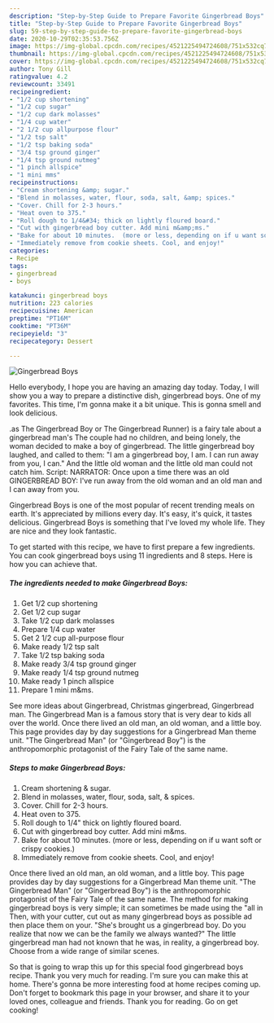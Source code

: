 ```yaml
---
description: "Step-by-Step Guide to Prepare Favorite Gingerbread Boys"
title: "Step-by-Step Guide to Prepare Favorite Gingerbread Boys"
slug: 59-step-by-step-guide-to-prepare-favorite-gingerbread-boys
date: 2020-10-29T02:35:53.756Z
image: https://img-global.cpcdn.com/recipes/4521225494724608/751x532cq70/gingerbread-boys-recipe-main-photo.jpg
thumbnail: https://img-global.cpcdn.com/recipes/4521225494724608/751x532cq70/gingerbread-boys-recipe-main-photo.jpg
cover: https://img-global.cpcdn.com/recipes/4521225494724608/751x532cq70/gingerbread-boys-recipe-main-photo.jpg
author: Tony Gill
ratingvalue: 4.2
reviewcount: 33491
recipeingredient:
- "1/2 cup shortening"
- "1/2 cup sugar"
- "1/2 cup dark molasses"
- "1/4 cup water"
- "2 1/2 cup allpurpose flour"
- "1/2 tsp salt"
- "1/2 tsp baking soda"
- "3/4 tsp ground ginger"
- "1/4 tsp ground nutmeg"
- "1 pinch allspice"
- "1 mini mms"
recipeinstructions:
- "Cream shortening &amp; sugar."
- "Blend in molasses, water, flour, soda, salt, &amp; spices."
- "Cover. Chill for 2-3 hours."
- "Heat oven to 375."
- "Roll dough to 1/4&#34; thick on lightly floured board."
- "Cut with gingerbread boy cutter. Add mini m&amp;ms."
- "Bake for about 10 minutes.  (more or less, depending on if u want soft or crispy cookies.)"
- "Immediately remove from cookie sheets. Cool, and enjoy!"
categories:
- Recipe
tags:
- gingerbread
- boys

katakunci: gingerbread boys 
nutrition: 223 calories
recipecuisine: American
preptime: "PT16M"
cooktime: "PT36M"
recipeyield: "3"
recipecategory: Dessert

---
```



![Gingerbread Boys](https://img-global.cpcdn.com/recipes/4521225494724608/751x532cq70/gingerbread-boys-recipe-main-photo.jpg)

Hello everybody, I hope you are having an amazing day today. Today, I will show you a way to prepare a distinctive dish, gingerbread boys. One of my favorites. This time, I'm gonna make it a bit unique. This is gonna smell and look delicious.

.as The Gingerbread Boy or The Gingerbread Runner) is a fairy tale about a gingerbread man&#39;s The couple had no children, and being lonely, the woman decided to make a boy of gingerbread. The little gingerbread boy laughed, and called to them: &#34;I am a gingerbread boy, I am. I can run away from you, I can.&#34; And the little old woman and the little old man could not catch him. Script: NARRATOR: Once upon a time there was an old GINGERBREAD BOY: I&#39;ve run away from the old woman and an old man and I can away from you.

Gingerbread Boys is one of the most popular of recent trending meals on earth. It's appreciated by millions every day. It's easy, it's quick, it tastes delicious. Gingerbread Boys is something that I've loved my whole life. They are nice and they look fantastic.


To get started with this recipe, we have to first prepare a few ingredients. You can cook gingerbread boys using 11 ingredients and 8 steps. Here is how you can achieve that.

<!--inarticleads1-->

##### The ingredients needed to make Gingerbread Boys:

1. Get 1/2 cup shortening
1. Get 1/2 cup sugar
1. Take 1/2 cup dark molasses
1. Prepare 1/4 cup water
1. Get 2 1/2 cup all-purpose flour
1. Make ready 1/2 tsp salt
1. Take 1/2 tsp baking soda
1. Make ready 3/4 tsp ground ginger
1. Make ready 1/4 tsp ground nutmeg
1. Make ready 1 pinch allspice
1. Prepare 1 mini m&amp;ms.


See more ideas about Gingerbread, Christmas gingerbread, Gingerbread man. The Gingerbread Man is a famous story that is very dear to kids all over the world. Once there lived an old man, an old woman, and a little boy. This page provides day by day suggestions for a Gingerbread Man theme unit. &#34;The Gingerbread Man&#34; (or &#34;Gingerbread Boy&#34;) is the anthropomorphic protagonist of the Fairy Tale of the same name. 

<!--inarticleads2-->

##### Steps to make Gingerbread Boys:

1. Cream shortening &amp; sugar.
1. Blend in molasses, water, flour, soda, salt, &amp; spices.
1. Cover. Chill for 2-3 hours.
1. Heat oven to 375.
1. Roll dough to 1/4&#34; thick on lightly floured board.
1. Cut with gingerbread boy cutter. Add mini m&amp;ms.
1. Bake for about 10 minutes.  (more or less, depending on if u want soft or crispy cookies.)
1. Immediately remove from cookie sheets. Cool, and enjoy!


Once there lived an old man, an old woman, and a little boy. This page provides day by day suggestions for a Gingerbread Man theme unit. &#34;The Gingerbread Man&#34; (or &#34;Gingerbread Boy&#34;) is the anthropomorphic protagonist of the Fairy Tale of the same name. The method for making gingerbread boys is very simple; it can sometimes be made using the &#34;all in Then, with your cutter, cut out as many gingerbread boys as possible ad then place them on your. &#34;She&#39;s brought us a gingerbread boy. Do you realize that now we can be the family we always wanted?&#34; The little gingerbread man had not known that he was, in reality, a gingerbread boy. Choose from a wide range of similar scenes. 

So that is going to wrap this up for this special food gingerbread boys recipe. Thank you very much for reading. I'm sure you can make this at home. There's gonna be more interesting food at home recipes coming up. Don't forget to bookmark this page in your browser, and share it to your loved ones, colleague and friends. Thank you for reading. Go on get cooking!
